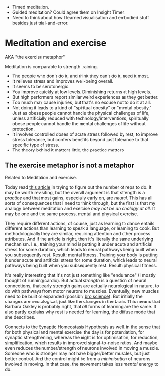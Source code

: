 - Timed meditation.
- Guided meditation? Could agree them on Insight Timer.
- Need to think about how I learned visualisation and embodied stuff besides just trial-and-error.

# Meditation and exercise

AKA "the exercise metaphor"

Meditation is comparable to strength training.

- The people who don't do it, and think they can't do it, need it most.
- It relieves stress and improves well-being overall.
- It seems to be serotonergic.
- You improve quickly at low levels.
  Diminishing returns at high levels.
- But high performers report similar weird experiences as they get better.
- Too much may cause injuries, but that's no excuse not to do it at all.
- Not doing it leads to a kind of "spiritual obesity" or "mental obesity."
  Just as obese people cannot handle the physical challenges of life, unless artificially reduced with technology/interventions, spiritually obese people cannot handle the mental challenges of life without protection.
- It involves controlled doses of acute stress followed by rest, to improve stress tolerance, but confers benefits beyond just tolerance to that specific type of stress.
- The theory behind it matters little; the practice matters

## The exercise metaphor is not a metaphor

Related to Meditation and exercise.

Today read [this article](https://breakingmuscle.com/fitness/how-to-get-stronger-without-getting-bigger) in trying to figure out the number of reps to do.
It may be worth revisiting, but the overall argument is that strength is a _practice_ and that most gains, especially early on, are _neural_.
This has all sorts of consequences that I need to think through, but the first is that my analogy between meditation and exercise _may not be an analogy at all_.
It may be one and the same process, mental and physical exercise.

They require different actions, of course, just as learning to dance entails different actions than learning to speak a language, or learning to cook.
But methodologically they are similar, requiring attention and other process attributes.
And if the article is right, then it's literally the same underlying mechanism.
I.e., training your mind is putting it under acute and artificial stress for some duration, which leads to neural pathways being built when you subsequently rest.
Result: mental fitness.
Training your body is putting it under acute and artificial stress for some duration, which leads to neural pathways being built when you subsequently rest.
Result: physical fitness.

It's really interesting that it's not just something like "endurance" (I mostly thought of running/cardio).
But actual _strength_ is a question of neural connections, that early strength gains are actually neurological in nature, to do with pathways from motor neurons to muscles.
Eventually, new muscles need to be built or expanded (possibly [bro science](https://en.wikipedia.org/wiki/Muscle_hypertrophy#Myofibrillar_vs._sarcoplasmic_hypertrophy)).
But initially the changes are neurological, just like the changes in the brain.
This means that Barbara Oakley is probably right, that _all_ forms of learning are the same.
It also partly explains why rest is needed for learning, the diffuse mode that she describes.

Connects to the Synaptic Homeostasis Hypothesis as well, in the sense that for both physical and mental exercise, the day is for potentiation, for synaptic strengthening, whereas the night is for optimisation, for reduction, simplification, which results in improved signal-to-noise ratios.
And maybe even reduces the number/strength of neurons involved in moving a muscle.
Someone who is stronger may not have bigger/better muscles, but just better control.
And the control might be from a _minimisation_ of neurons involved in moving.
In that case, the movement takes less _mental_ energy to do.
